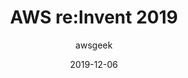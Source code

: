 ---
layout : event
event: "AWS re:Invent 2019"
title : "AWS re:Invent 2019"
author : awsgeek
published : true
date : 2019-12-06
image : images/AWS-reInvent-2019-Keynote-Werner-Vogels_en.jpg
thumbnail : images/AWS-reInvent-2019-Keynote-Werner-Vogels-thumbnail_en.jpg
---